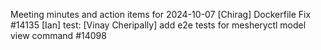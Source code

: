 Meeting minutes and action items for 2024-10-07
[Chirag]  Dockerfile Fix #14135
                    [Ian]  test: 
[Vinay Cheripally] add e2e tests for mesheryctl model view command #14098
